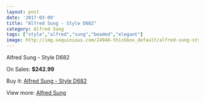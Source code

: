 ```yaml
---
layout: post
date: '2017-03-09'
title: "Alfred Sung - Style D682"
category: Alfred Sung
tags: ["style","alfred","sung","beaded","elegant"]
image: http://img.sequinious.com/24946-thickbox_default/alfred-sung-style-d682.jpg
---
```

Alfred Sung - Style D682

On Sales: **$242.99**
<a href="https://www.sequinious.com/alfred-sung/10463-alfred-sung-style-d682.html"><amp-img layout="responsive" width="600" height="600" src="//img.sequinious.com/24946-thickbox_default/alfred-sung-style-d682.jpg" alt="Alfred Sung - Style D682 0" /></a>
<a href="https://www.sequinious.com/alfred-sung/10463-alfred-sung-style-d682.html"><amp-img layout="responsive" width="600" height="600" src="//img.sequinious.com/24947-thickbox_default/alfred-sung-style-d682.jpg" alt="Alfred Sung - Style D682 1" /></a>

Buy it: [Alfred Sung - Style D682](https://www.sequinious.com/alfred-sung/10463-alfred-sung-style-d682.html "Alfred Sung - Style D682")

View more: [Alfred Sung](https://www.sequinious.com/35-alfred-sung "Alfred Sung")